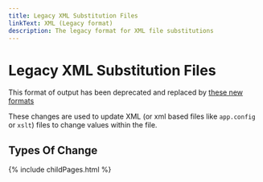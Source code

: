 ```yaml
---
title: Legacy XML Substitution Files
linkText: XML (Legacy format)
description: The legacy format for XML file substitutions
---
```


# Legacy XML Substitution Files

<div class="alert alert-warning" role="alert">
  This format of output has been deprecated and replaced by <a class="link-secondary" href="{{ '/' | relative_url }}substitutions/change-types/xml/">these new formats</a>
</div>

These changes are used to update XML (or xml based files like `app.config` or `xslt`) files to change values within the file.

## Types Of Change

{% include childPages.html %}
